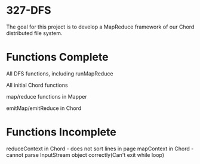 # 327-DFS
The goal for this project is to develop a MapReduce framework of our Chord distributed file system.

# Functions Complete
All DFS functions, including runMapReduce

All initial Chord functions

map/reduce functions in Mapper

emitMap/emitReduce in Chord

# Functions Incomplete
reduceContext in Chord - does not sort lines in page
mapContext in Chord - cannot parse InputStream object correctly(Can't exit while loop)
